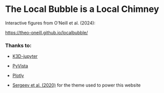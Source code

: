 # The Local Bubble is a Local Chimney

Interactive figures from O'Neill et al. (2024): 

https://theo-oneill.github.io/localbubble/

### Thanks to:

* [K3D-jupyter](https://k3d-jupyter.org) 

* [PyVista](https://docs.pyvista.org/version/stable/) 

*  [Plotly](https://plotly.com)

* [Sergeev et al. (2020)](https://github.com/dennissergeev/exoconvection-apj-2020/tree/master) for the theme used to power this website
